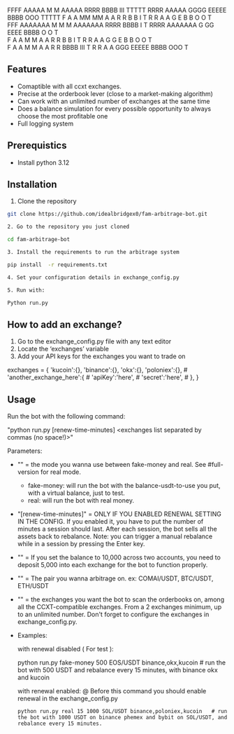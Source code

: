 FFFF    AAAAA  M   M       AAAAA  RRRR   BBBB   III TTTTT RRRR    AAAAA  GGGG  EEEEE      BBBB   OOO  TTTTT
F      A     A MM MM      A     A R   R  B   B   I    T   R   R  A     A G     E          B   B O   O   T  
FFF    AAAAAAA M M M      AAAAAAA RRRR   BBBB    I    T   RRRR   AAAAAAA G  GG EEEE       BBBB  O   O   T  
F      A     A M   M      A     A R  R   B   B   I    T   R  R   A     A G   G E          B   B O   O   T  
F      A     A M   M      A     A R   R  BBBB   III   T   R   R  A     A  GGG  EEEEE      BBBB   OOO    T  


## Features
-  Comaptible with all ccxt exchanges.
-  Precise at the orderbook lever (close to a market-making algorithm)
-  Can work with an unlimited number of exchanges at the same time
-  Does a balance simulation for every possible opportunity to always choose the most profitable one
-  Full logging system

## Prerequistics
 - Install python 3.12

## Installation
1. Clone the repository
  
  ```bash
  git clone https://github.com/idealbridgex0/fam-arbitrage-bot.git

2. Go to the repository you just cloned

  cd fam-arbitrage-bot

3. Install the requirements to run the arbitrage system

  pip install  -r requirements.txt

4. Set your configuration details in exchange_config.py

5. Run with:

  Python run.py

  ```

## How to add an exchange?

1. Go to the exchange_config.py file with any text editor
2. Locate the ‘exchanges’ variable
3. Add your API keys for the exchanges you want to trade on

  exchanges = {
    'kucoin':{},
    'binance':{},
    'okx':{},
    'poloniex':{},
    # 'another_exchange_here':{
    #     'apiKey':'here',
    #     'secret':'here',
    # },
  }


## Usage
Run the bot with the following command:

  "python run.py <mode> [renew-time-minutes] <balance-usdt-to-use> <pair> <exchanges list separated by commas (no space!)>"

Parameters:  
  - "<mode>" = the mode you wanna use between fake-money and real. See #full-version for real mode.

    * fake-money: will run the bot with the balance-usdt-to-use you put, with a virtual balance, just to test.
    * real: will run the bot with real money.
    
  - "[renew-time-minutes]" = ONLY IF YOU ENABLED RENEWAL SETTING IN THE CONFIG. If you enabled it, you have to put the number of minutes a session should last. After each session, the bot sells all the assets back to rebalance. Note: you can trigger a manual rebalance while in a session by pressing the Enter key.

  - "<balance-usdt-to-use>" = If you set the balance to 10,000 across two accounts, you need to deposit 5,000 into each exchange for the bot to function properly.

  - "<pair>" = The pair you wanna arbitrage on.
    ex: COMAI/USDT, BTC/USDT, ETH/USDT

  - "<exchanges list>" = the exchanges you want the bot to scan the orderbooks on, among all the CCXT-compatible exchanges. From a 2 exchanges minimum, up to an unlimited number. Don't forget to configure the exchanges in exchange_config.py.
  
  * Examples:

    with renewal disabled ( For test ):

      python run.py fake-money 500 EOS/USDT binance,okx,kucoin    # run the bot with 500 USDT and rebalance every 15 minutes, with binance okx and kucoin

    with renewal enabled:
      @ Before this command you should enable renewal in the exchange_config.py

        python run.py real 15 1000 SOL/USDT binance,poloniex,kucoin   # run the bot with 1000 USDT on binance phemex and bybit on SOL/USDT, and rebalance every 15 minutes.
